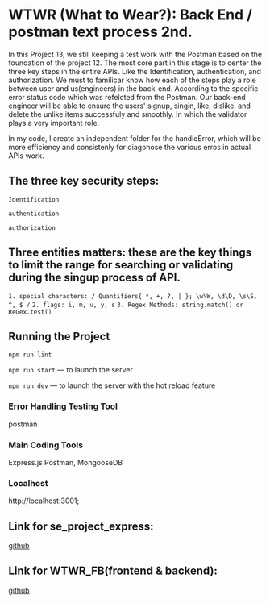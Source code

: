 # WTWR (What to Wear?): Back End / postman text process 2nd.

In this Project 13, we still keeping a test work with the Postman based on the foundation of the project 12. The most core part in this stage is to center the three key steps in the entire APIs. Like the Identification, authentication, and authorization. We must to familicar know how each of the steps play a role between user and us(engineers) in the back-end. According to the specific error status code which was refelcted from the Postman. Our back-end engineer will be able to ensure the users' signup, singin, like, dislike, and delete the unlike items successfuly and smoothly. In which the validator plays a very important role.

In my code, I create an independent folder for the handleError, which will be more efficiency and consistenly for diagonose the various erros in actual APIs work.

## The three key security steps:

`Identification`

`authentication`

`authorization`

## Three entities matters: these are the key things to limit the range for searching or validating during the singup process of API.

`1. special characters: / Quantifiers{ *, +, ?, | }; \w\W, \d\D, \s\S, ^, $ /`
`2. flags: i, m, u, y, s`
`3. Regex Methods: string.match() or ReGex.test()`

## Running the Project

`npm run lint`

`npm run start` — to launch the server

`npm run dev` — to launch the server with the hot reload feature

### Error Handling Testing Tool

postman

### Main Coding Tools

Express.js Postman, MongooseDB

### Localhost

http://localhost:3001;

## Link for se_project_express:

[github](https://github.com/IMLUOAI/se_project_express.git)

## Link for WTWR_FB(frontend & backend):

[github](https://github.com/IMLUOAI/WTWR_FB.git)
